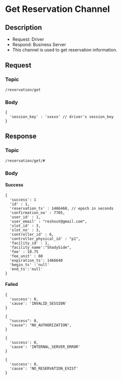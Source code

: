 # Get Reservation Channel

## Description

- Request: Driver
- Respond: Business Server
- This channel is used to get reservation information. 

## Request

### Topic

```
/reservation/get
```

### Body
```
{
  'session_key' : 'xxxxx' // driver's session_key
}
```

## Response

### Topic

```
/reservation/get/#
```

### Body

#### Success

```
{
  'success': 1
  'id' : 1,
  'reservation_ts' : 1466460, // epoch in seconds
  'confirmation_no' : 7705,
  'user_id' : 1,
  'user_email' : "reshout@gmail.com",
  'slot_id' : 3,
  'slot_no' : 3,
  'controller_id' : 6,
  'controller_physical_id' : "p1",
  'facility_id' : 1,
  'facility_name':"ShadySide",
  'fee' : 10.75
  'fee_unit' : 60
  'expiration_ts': 1466640
  'begin_ts' :'null'
  'end_ts':'null'
}
```

#### Failed

```
{
  'success': 0,
  'cause': 'INVALID_SESSION'
}
```

```
{
  "success": 0,
  "cause": "NO_AUTHORIZATION",
}
```

```
{
  'success': 0,
  'cause': 'INTERNAL_SERVER_ERROR'
}
```

```
{
  'success': 0,
  'cause': 'NO_RESERVATION_EXIST'
}
```
